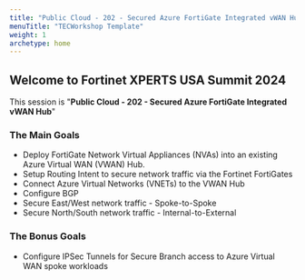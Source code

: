 ```yaml
---
title: "Public Cloud - 202 - Secured Azure FortiGate Integrated vWAN Hub"
menuTitle: "TECWorkshop Template"
weight: 1
archetype: home
---
```


## Welcome to Fortinet XPERTS USA Summit 2024

This session is "__Public Cloud - 202 - Secured Azure FortiGate Integrated vWAN Hub__"

### The Main Goals

- Deploy FortiGate Network Virtual Appliances (NVAs) into an existing Azure Virtual WAN (VWAN) Hub.
- Setup Routing Intent to secure network traffic via the Fortinet FortiGates
- Connect Azure Virtual Networks (VNETs) to the VWAN Hub
- Configure BGP
- Secure East/West network traffic - Spoke-to-Spoke
- Secure North/South network traffic - Internal-to-External

### The Bonus Goals

- Configure IPSec Tunnels for Secure Branch access to Azure Virtual WAN spoke workloads
